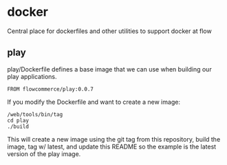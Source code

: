 # docker
Central place for dockerfiles and other utilities to support docker at flow

## play

play/Dockerfile defines a base image that we can use when building our
play applications.

    FROM flowcommerce/play:0.0.7

If you modify the Dockerfile and want to create a new image:

    /web/tools/bin/tag
    cd play
    ./build

This will create a new image using the git tag from this repository,
build the image, tag w/ latest, and update this README so the example
is the latest version of the play image.